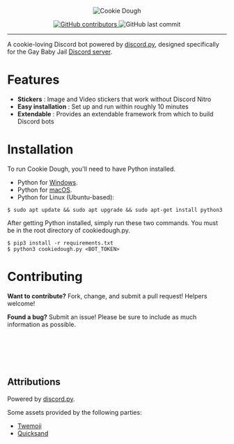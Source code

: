 <p align="center">
  <img alt="Cookie Dough" src="https://iidx.s-ul.eu/FvwHVzwk.png">
</p>
<p align="center">
    <a href="https://github.com/sighofrelief/CookieDough.py/graphs/contributors">
        <img alt="GitHub contributors" src="https://img.shields.io/github/contributors/sighofrelief/CookieDough.py">
    </a>
    <img alt="GitHub last commit" src="https://img.shields.io/github/last-commit/sighofrelief/cookiedough.py">
</p>

---
A cookie-loving Discord bot powered by [discord.py](https://github.com/Rapptz/discord.py), designed specifically for the Gay Baby Jail [Discord server](https://discord.gg/abdl).

# Features
* **Stickers** : Image and Video stickers that work without Discord Nitro
* **Easy installation** : Set up and run within roughly 10 minutes
* **Extendable** : Provides an extendable framework from which to build Discord bots

# Installation 
To run Cookie Dough, you'll need to have Python installed. 
* Python for [Windows](https://www.python.org/downloads/windows/).
* Python for [macOS](https://docs.python-guide.org/starting/install3/osx/).
* Python for Linux (Ubuntu-based):
```console
$ sudo apt update && sudo apt upgrade && sudo apt-get install python3
```

After getting Python installed, simply run these two commands. 
You must be in the root directory of cookiedough.py. 

```console
$ pip3 install -r requirements.txt
$ python3 cookiedough.py <BOT_TOKEN>
```

# Contributing
**Want to contribute?** Fork, change, and submit a pull request! Helpers welcome!

**Found a bug?** Submit an issue! Please be sure to include as much information as possible.


<br/><br/><br/><br/>
## Attributions
Powered by [discord.py](https://github.com/Rapptz/discord.py).

Some assets provided by the following parties:
* [Twemoji](https://twemoji.twitter.com/)
* [Quicksand](https://github.com/andrew-paglinawan/QuicksandFamily)
